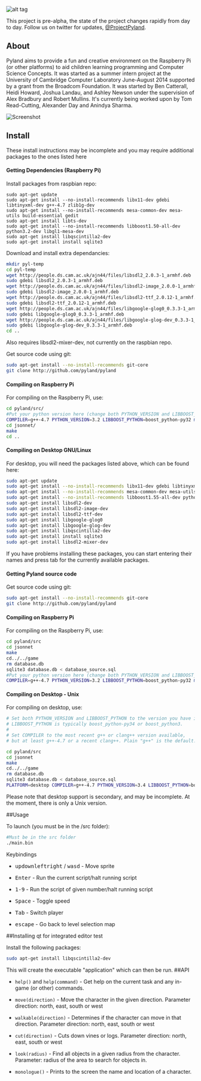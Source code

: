 
![alt tag](https://raw.githubusercontent.com/pyland/pyland/master/resources/logo.png)

This project is pre-alpha, the state of the project changes rapidly from day to day. Follow us on twitter for updates, [@ProjectPyland](http://twitter.com/ProjectPyland).

## About

Pyland aims to provide a fun and creative environment on the Raspberry Pi (or
other platforms) to aid children learning programming and Computer Science
Concepts. It was started as a summer intern project at the University of
Cambridge Computer Laboratory June-August 2014 supported by a grant from the
Broadcom Foundation. It was started by Ben Catterall, Heidi Howard, Joshua
Landau, and Ashley Newson under the supervision of Alex Bradbury and Robert
Mullins. It's currently being worked upon by Tom Read-Cutting, Alexander Day and Anindya Sharma.

![Screenshot](https://raw.githubusercontent.com/pyland/pyland/master/resources/screenshot.png)

## Install
These install instructions may be incomplete and you may require additional packages to the ones listed here

#### Getting Dependencies (Raspberry Pi)

Install packages from raspbian repo:
```
sudo apt-get update
sudo apt-get install --no-install-recommends libx11-dev gdebi libtinyxml-dev g++-4.7 zlib1g-dev
sudo apt-get install --no-install-recommends mesa-common-dev mesa-utils build-essential gedit
sudo apt-get install libts-dev
sudo apt-get install --no-install-recommends libboost1.50-all-dev python3.2-dev libgl1-mesa-dev
sudo apt-get install libqscintilla2-dev
sudo apt-get install install sqlite3
```

Download and install extra dependancies:
```bash
mkdir pyl-temp
cd pyl-temp
wget http://people.ds.cam.ac.uk/ajn44/files/libsdl2_2.0.3-1_armhf.deb
sudo gdebi libsdl2_2.0.3-1_armhf.deb
wget http://people.ds.cam.ac.uk/ajn44/files/libsdl2-image_2.0.0-1_armhf.deb
sudo gdebi libsdl2-image_2.0.0-1_armhf.deb
wget http://people.ds.cam.ac.uk/ajn44/files/libsdl2-ttf_2.0.12-1_armhf.deb
sudo gdebi libsdl2-ttf_2.0.12-1_armhf.deb
wget http://people.ds.cam.ac.uk/ajn44/files/libgoogle-glog0_0.3.3-1_armhf.deb
sudo gdebi libgoogle-glog0_0.3.3-1_armhf.deb
wget http://people.ds.cam.ac.uk/ajn44/files/libgoogle-glog-dev_0.3.3-1_armhf.deb
sudo gdebi libgoogle-glog-dev_0.3.3-1_armhf.deb
cd ..
```
Also requires libsdl2-mixer-dev, not currently on the raspbian repo.

Get source code using git:
```bash
sudo apt-get install --no-install-recommends git-core
git clone http://github.com/pyland/pyland
```

#### Compiling on Raspberry Pi

For compiling on the Raspberry Pi, use:

```bash
cd pyland/src/
#Put your python version here (change both PYTHON_VERSION and LIBBOOST_PYTHON). Need at least 3.2.
COMPILER=g++-4.7 PYTHON_VERSION=3.2 LIBBOOST_PYTHON=boost_python-py32 make
cd jsonnet/
make
cd ..
```

#### Compiling on Desktop GNU/Linux
For desktop, you will need the packages listed above, which can be found here:

```bash
sudo apt-get update
sudo apt-get install --no-install-recommends libx11-dev gdebi libtinyxml-dev g++-4.7 zlib1g-dev
sudo apt-get install --no-install-recommends mesa-common-dev mesa-utils build-essential gedit
sudo apt-get install --no-install-recommends libboost1.55-all-dev python3-dev libgl1-mesa-dev
sudo apt-get install libsdl2-dev
sudo apt-get install libsdl2-image-dev
sudo apt-get install libsdl2-ttf-dev
sudo apt-get install libgoogle-glog0
sudo apt-get install libgoogle-glog-dev
sudo apt-get install libqscintilla2-dev
sudo apt-get install install sqlite3
sudo apt-get install libsdl2-mixer-dev 
```

If you have problems installing these packages, you can start entering their names and press tab for the currently available packages.

#### Getting Pyland source code

Get source code using git:

```bash
sudo apt-get install --no-install-recommends git-core
git clone http://github.com/pyland/pyland
```

#### Compiling on Raspberry Pi

For compiling on the Raspberry Pi, use:

```bash
cd pyland/src
cd jsonnet
make
cd../../game
rm database.db
sqlite3 database.db < database_source.sql
#Put your python version here (change both PYTHON_VERSION and LIBBOOST_PYTHON). Need at least 3.2.
COMPILER=g++-4.7 PYTHON_VERSION=3.2 LIBBOOST_PYTHON=boost_python-py32 make
```

#### Compiling on Desktop - Unix

For compiling on desktop, use:

```bash
# Set both PYTHON_VERSION and LIBBOOST_PYTHON to the version you have installed.
# LIBBOOST_PYTHON is typically boost_python-py34 or boost_python3.
#
# Set COMPILER to the most recent g++ or clang++ version available,
# but at least g++-4.7 or a recent clang++. Plain "g++" is the default.

cd pyland/src
cd jsonnet
make
cd../../game
rm database.db
sqlite3 database.db < database_source.sql
PLATFORM=desktop COMPILER=g++-4.7 PYTHON_VERSION=3.4 LIBBOOST_PYTHON=boost_python-py34 make
```

Please note that desktop support is secondary, and may be incomplete. At the moment, there is only a Unix version.

##Usage

To launch (you must be in the /src folder):

```bash
#Must be in the src folder
./main.bin
```

Keybindings
* <kbd>up</kbd><kbd>down</kbd><kbd>left</kbd><kbd>right</kbd> / <kbd>w</kbd><kbd>a</kbd><kbd>s</kbd><kbd>d</kbd> - Move sprite
* <kbd>Enter</kbd> - Run the current script/halt running script
* <kbd>1-9</kbd> - Run the script of given number/halt running script
* <kbd>Space</kbd> - Toggle speed
* <kbd>Tab</kbd> - Switch player

* <kbd>escape</kbd> - Go back to level selection map

##Installing qt for integrated editor test

Install the following packages:

```bash
sudo apt-get install libqscintilla2-dev
```

This will create the executable "application" which can then be run.
##API

* `help()` and `help(command)` - Get help on the current task and any in-game (or other) commands.

* `move(direction)` - Move the character in the given direction. Parameter direction: north, east, south or west
* `walkable(direction)` - Determines if the character can move in that direction. Parameter direction: north, east, south or west

* `cut(direction)` - Cuts down vines or logs. Parameter direction: north, east, south or west
* `look(radius)` - Find all objects in a given radius from the character. Parameter: radius of the area to search for objects in.

* `monologue()` - Prints to the screen the name and location of a character.
